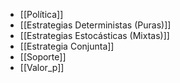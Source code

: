 - [[Política]]
- [[Estrategias Deterministas (Puras)]]
- [[Estrategias Estocásticas (Mixtas)]]
- [[Estrategia Conjunta]]
- [[Soporte]]
- [[Valor_p]]